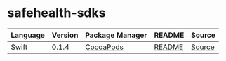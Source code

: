# safehealth-sdks

|Language|Version|Package Manager|README|Source|
|-|-|-|-|-|
|Swift|0.1.4|[CocoaPods](https://cocoapods.org/pods/SafeHealthPush)|[README](https://github.com/konfig-dev/safehealth-push-swift-sdk#readme)|[Source](https://github.com/konfig-dev/safehealth-push-swift-sdk)|